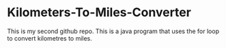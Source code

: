 # Kilometers-To-Miles-Converter
This is my second github repo. This is a java program that uses the for loop to convert kilometres to miles.
